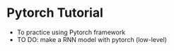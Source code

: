 # Pytorch Tutorial
- To practice using Pytorch framework
- TO DO: make a RNN model with pytorch (low-level)
